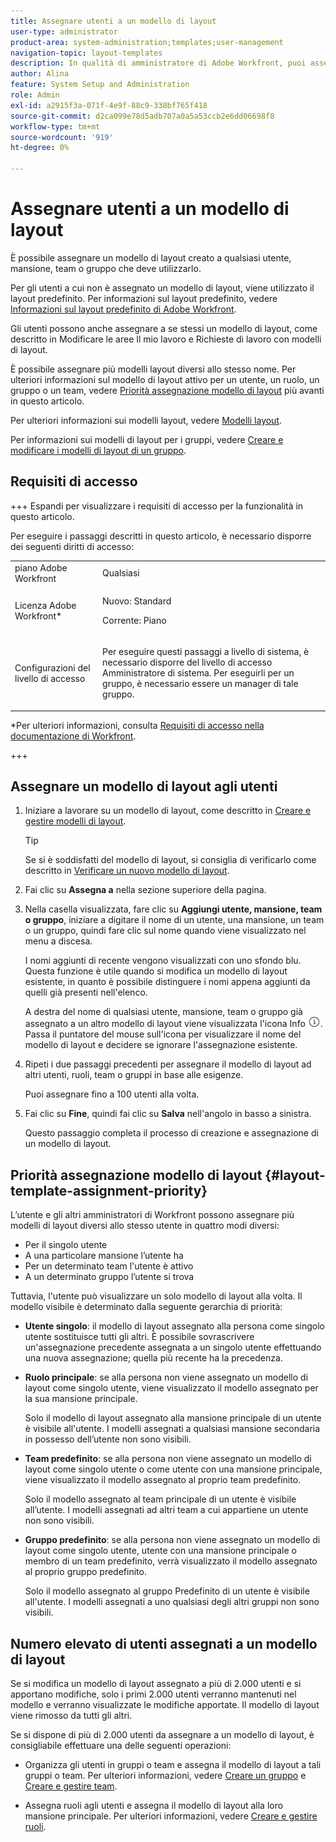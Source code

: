 ```yaml
---
title: Assegnare utenti a un modello di layout
user-type: administrator
product-area: system-administration;templates;user-management
navigation-topic: layout-templates
description: In qualità di amministratore di Adobe Workfront, puoi assegnare un modello di layout creato a qualsiasi utente, mansione, team o gruppo che deve utilizzarlo.
author: Alina
feature: System Setup and Administration
role: Admin
exl-id: a2915f3a-071f-4e9f-88c9-338bf765f418
source-git-commit: d2ca099e78d5adb707a0a5a53ccb2e6dd06698f8
workflow-type: tm+mt
source-wordcount: '919'
ht-degree: 0%

---
```


# Assegnare utenti a un modello di layout

È possibile assegnare un modello di layout creato a qualsiasi utente, mansione, team o gruppo che deve utilizzarlo.

Per gli utenti a cui non è assegnato un modello di layout, viene utilizzato il layout predefinito. Per informazioni sul layout predefinito, vedere [Informazioni sul layout predefinito di Adobe Workfront](../../../administration-and-setup/customize-workfront/use-layout-templates/about-the-default-wf-layout.md).

Gli utenti possono anche assegnare a se stessi un modello di layout, come descritto in Modificare le aree Il mio lavoro e Richieste di lavoro con modelli di layout.

È possibile assegnare più modelli layout diversi allo stesso nome. Per ulteriori informazioni sul modello di layout attivo per un utente, un ruolo, un gruppo o un team, vedere [Priorità assegnazione modello di layout](#layout-template-assignment-priority) più avanti in questo articolo.

Per ulteriori informazioni sui modelli layout, vedere [Modelli layout](../../../administration-and-setup/customize-workfront/use-layout-templates/use-layout-templates-customize-ui.md).

Per informazioni sui modelli di layout per i gruppi, vedere [Creare e modificare i modelli di layout di un gruppo](../../../administration-and-setup/manage-groups/work-with-group-objects/create-and-modify-a-groups-layout-templates.md).

## Requisiti di accesso

+++ Espandi per visualizzare i requisiti di accesso per la funzionalità in questo articolo.

Per eseguire i passaggi descritti in questo articolo, è necessario disporre dei seguenti diritti di accesso:

<table style="table-layout:auto"> 
 <col> 
 <col> 
 <tbody> 
  <tr> 
   <td role="rowheader">piano Adobe Workfront</td> 
   <td>Qualsiasi</td> 
  </tr> 
  <tr> 
   <td role="rowheader">Licenza Adobe Workfront*</td> 
   <td><p>Nuovo: Standard</p>
  <p> Corrente: Piano</p>
   </td> 
  </tr> 
  <tr> 
   <td role="rowheader">Configurazioni del livello di accesso</td> 
   <td> <p>Per eseguire questi passaggi a livello di sistema, è necessario disporre del livello di accesso Amministratore di sistema.
Per eseguirli per un gruppo, è necessario essere un manager di tale gruppo.</p> </td> 
  </tr> 
 </tbody> 
</table>

*Per ulteriori informazioni, consulta [Requisiti di accesso nella documentazione di Workfront](/help/quicksilver/administration-and-setup/add-users/access-levels-and-object-permissions/access-level-requirements-in-documentation.md).

+++

## Assegnare un modello di layout agli utenti

1. Iniziare a lavorare su un modello di layout, come descritto in [Creare e gestire modelli di layout](../../../administration-and-setup/customize-workfront/use-layout-templates/create-and-manage-layout-templates.md).

   >[!TIP]
   >
   >Se si è soddisfatti del modello di layout, si consiglia di verificarlo come descritto in [Verificare un nuovo modello di layout](../../../administration-and-setup/customize-workfront/use-layout-templates/test-a-layout-template.md).

1. Fai clic su **Assegna a** nella sezione superiore della pagina.
1. Nella casella visualizzata, fare clic su **Aggiungi utente, mansione, team o gruppo**, iniziare a digitare il nome di un utente, una mansione, un team o un gruppo, quindi fare clic sul nome quando viene visualizzato nel menu a discesa.

   I nomi aggiunti di recente vengono visualizzati con uno sfondo blu. Questa funzione è utile quando si modifica un modello di layout esistente, in quanto è possibile distinguere i nomi appena aggiunti da quelli già presenti nell&#39;elenco.

   A destra del nome di qualsiasi utente, mansione, team o gruppo già assegnato a un altro modello di layout viene visualizzata l&#39;icona Info ![Icona Info](assets/info-icon.png). Passa il puntatore del mouse sull&#39;icona per visualizzare il nome del modello di layout e decidere se ignorare l&#39;assegnazione esistente.

1. Ripeti i due passaggi precedenti per assegnare il modello di layout ad altri utenti, ruoli, team o gruppi in base alle esigenze.

   Puoi assegnare fino a 100 utenti alla volta.

1. Fai clic su **Fine**, quindi fai clic su **Salva** nell&#39;angolo in basso a sinistra.

   Questo passaggio completa il processo di creazione e assegnazione di un modello di layout.

## Priorità assegnazione modello di layout {#layout-template-assignment-priority}

L’utente e gli altri amministratori di Workfront possono assegnare più modelli di layout diversi allo stesso utente in quattro modi diversi:

* Per il singolo utente
* A una particolare mansione l’utente ha
* Per un determinato team l&#39;utente è attivo
* A un determinato gruppo l’utente si trova

Tuttavia, l&#39;utente può visualizzare un solo modello di layout alla volta. Il modello visibile è determinato dalla seguente gerarchia di priorità:

* **Utente singolo**: il modello di layout assegnato alla persona come singolo utente sostituisce tutti gli altri. È possibile sovrascrivere un&#39;assegnazione precedente assegnata a un singolo utente effettuando una nuova assegnazione; quella più recente ha la precedenza.
* **Ruolo principale**: se alla persona non viene assegnato un modello di layout come singolo utente, viene visualizzato il modello assegnato per la sua mansione principale.

  Solo il modello di layout assegnato alla mansione principale di un utente è visibile all&#39;utente. I modelli assegnati a qualsiasi mansione secondaria in possesso dell’utente non sono visibili.

* **Team predefinito**: se alla persona non viene assegnato un modello di layout come singolo utente o come utente con una mansione principale, viene visualizzato il modello assegnato al proprio team predefinito.

  Solo il modello assegnato al team principale di un utente è visibile all’utente. I modelli assegnati ad altri team a cui appartiene un utente non sono visibili.

* **Gruppo predefinito**: se alla persona non viene assegnato un modello di layout come singolo utente, utente con una mansione principale o membro di un team predefinito, verrà visualizzato il modello assegnato al proprio gruppo predefinito.

  Solo il modello assegnato al gruppo Predefinito di un utente è visibile all&#39;utente. I modelli assegnati a uno qualsiasi degli altri gruppi non sono visibili.

## Numero elevato di utenti assegnati a un modello di layout

Se si modifica un modello di layout assegnato a più di 2.000 utenti e si apportano modifiche, solo i primi 2.000 utenti verranno mantenuti nel modello e verranno visualizzate le modifiche apportate. Il modello di layout viene rimosso da tutti gli altri.

Se si dispone di più di 2.000 utenti da assegnare a un modello di layout, è consigliabile effettuare una delle seguenti operazioni:

* Organizza gli utenti in gruppi o team e assegna il modello di layout a tali gruppi o team. Per ulteriori informazioni, vedere [Creare un gruppo](../../../administration-and-setup/manage-groups/create-and-manage-groups/create-a-group.md) e [Creare e gestire team](../../../people-teams-and-groups/create-and-manage-teams/create-and-mange-teams.md).

* Assegna ruoli agli utenti e assegna il modello di layout alla loro mansione principale. Per ulteriori informazioni, vedere [Creare e gestire ruoli](../../../administration-and-setup/set-up-workfront/organizational-setup/create-manage-job-roles.md).
